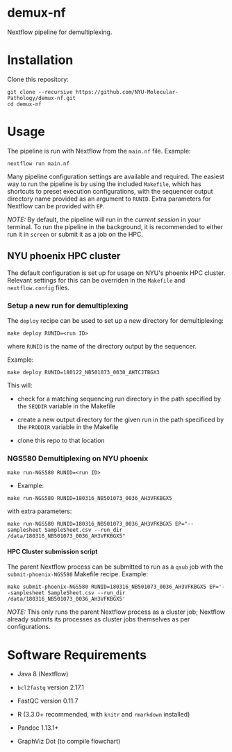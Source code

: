 # demux-nf
Nextflow pipeline for demultiplexing.

# Installation

Clone this repository:

```
git clone --recursive https://github.com/NYU-Molecular-Pathology/demux-nf.git
cd demux-nf
```
# Usage

The pipeline is run with Nextflow from the `main.nf` file. Example:

```
nextflow run main.nf
```

Many pipeline configuration settings are available and required. The easiest way to run the pipeline is by using the included `Makefile`, which has shortcuts to preset execution configurations, with the sequencer output directory name provided as an argument to `RUNID`. Extra parameters for Nextflow can be provided with `EP`.

_NOTE:_ By default, the pipeline will run in the _current session_ in your terminal. To run the pipeline in the background, it is recommended to either run it in `screen` or submit it as a job on the HPC.

## NYU phoenix HPC cluster

The default configuration is set up for usage on NYU's phoenix HPC cluster. Relevant settings for this can be overriden in the `Makefile` and `nextflow.config` files.

### Setup a new run for demultiplexing

The `deploy` recipe can be used to set up a new directory for demultiplexing:

```
make deploy RUNID=<run ID>
```

where `RUNID` is the name of the directory output by the sequencer. 

Example:

```
make deploy RUNID=180122_NB501073_0030_AHTCJTBGX3
```

This will:

- check for a matching sequencing run directory in the path specified by the `SEQDIR` variable in the Makefile

- create a new output directory for the given run in the path specificed by the `PRODDIR` variable in the Makefile

- clone this repo to that location

### NGS580 Demultiplexing on NYU phoenix

```
make run-NGS580 RUNID=<run ID>
```

- Example:

```
make run-NGS580 RUNID=180316_NB501073_0036_AH3VFKBGX5
```

with extra parameters:

```
make run-NGS580 RUNID=180316_NB501073_0036_AH3VFKBGX5 EP="--samplesheet SampleSheet.csv --run_dir /data/180316_NB501073_0036_AH3VFKBGX5"
```

#### HPC Cluster submission script

The parent Nextflow process can be submitted to run as a `qsub` job with the `submit-phoenix-NGS580` Makefile recipe. Example: 

```
make submit-phoenix-NGS580 RUNID=180316_NB501073_0036_AH3VFKBGX5 EP='--samplesheet SampleSheet.csv --run_dir /data/180316_NB501073_0036_AH3VFKBGX5'
```

_NOTE:_ This only runs the parent Nextflow process as a cluster job; Nextflow already submits its processes as cluster jobs themselves as per configurations. 

# Software Requirements

- Java 8 (Nextflow)

- `bcl2fastq` version 2.17.1

- FastQC version 0.11.7

- R (3.3.0+ recommended, with `knitr` and `rmarkdown` installed)

- Pandoc 1.13.1+

- GraphViz Dot (to compile flowchart)

